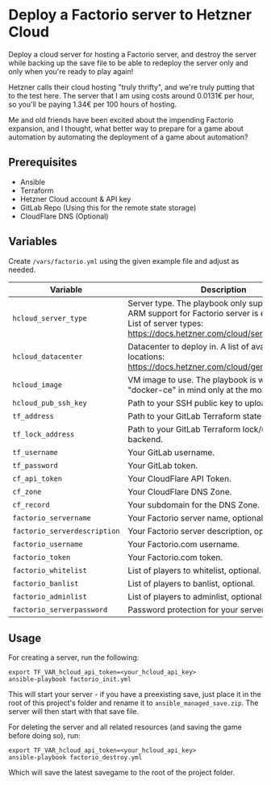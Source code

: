 # Deploy a Factorio server to Hetzner Cloud
Deploy a cloud server for hosting a Factorio server, and destroy the server while backing up the 
save file to be able to redeploy the server only and only when you're ready to play again!

Hetzner calls their cloud hosting "truly thrifty", and we're truly putting that to the test here.
The server that I am using costs around 0.0131€ per hour, so you'll be paying 1.34€ per 100 hours of 
hosting.

Me and old friends have been excited about the impending Factorio expansion, and I thought, what better
way to prepare for a game about automation by automating the deployment of a game about automation?

## Prerequisites
- Ansible
- Terraform
- Hetzner Cloud account & API key
- GitLab Repo (Using this for the remote state storage)
- CloudFlare DNS (Optional)

## Variables
Create `/vars/factorio.yml` using the given example file and adjust as needed.

| Variable | Description | Example |
| -------- | ----------- | ------- |
| `hcloud_server_type` | Server type. The playbook only supports x86, as ARM support for Factorio server is experimental. List of server types: https://docs.hetzner.com/cloud/servers/overview/ | "cx32" |
| `hcloud_datacenter` | Datacenter to deploy in. A list of available locations: https://docs.hetzner.com/cloud/general/locations/ | "fsn1-dc14" |
| `hcloud_image` | VM image to use. The playbook is written with "docker-ce" in mind only at the moment. | "docker-ce" |
| `hcloud_pub_ssh_key` | Path to your SSH public key to upload to the VM. | "~/.ssh/id_rsa.pub" |
| `tf_address` | Path to your GitLab Terraform state backend. | "https://gitlab.com/api/v4/projects/xxxxx/terraform/state/default" |
| `tf_lock_address` | Path to your GitLab Terraform lock/unlock backend. | "https://gitlab.com/api/v4/projects/xxxxxx/terraform/state/default/lock" |
| `tf_username` | Your GitLab username. | <gitlab_username> |
| `tf_password` | Your GitLab token. | "glpat-xxxxxxx" |
| `cf_api_token` | Your CloudFlare API Token. | <cf_token> |
| `cf_zone` | Your CloudFlare DNS Zone. | "example.com" |
| `cf_record` | Your subdomain for the DNS Zone. | "factorio" |
| `factorio_servername` | Your Factorio server name, optional. | "HCloud Factrrio Server" |
| `factorio_serverdescription` | Your Factorio server description, optional. | "Thrifty Hetzner Cloud Factorio Server" |
| `factorio_username` | Your Factorio.com username. | <factorio_username> |
| `factorio_token` | Your Factorio.com token. | <factorio_token> |
| `factorio_whitelist` | List of players to whitelist, optional. | ["list","of","players"] |
| `factorio_banlist` | List of players to banlist, optional. | ["list","of","players"] |
| `factorio_adminlist` | List of players to adminlist, optional. | ["list","of","players"] |
| `factorio_serverpassword` | Password protection for your server. | <factorio_server_password> |


## Usage
For creating a server, run the following:
```
export TF_VAR_hcloud_api_token=<your_hcloud_api_key>
ansible-playbook factorio_init.yml
```
This will start your server - if you have a preexisting save, just place it in the root of this project's folder and rename it to `ansible_managed_save.zip`. The server will then start with that save file.

For deleting the server and all related resources (and saving the game before doing so), run:
```
export TF_VAR_hcloud_api_token=<your_hcloud_api_key>
ansible-playbook factorio_destroy.yml
```
Which will save the latest savegame to the root of the project folder.
